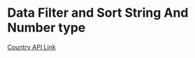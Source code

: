 
<h1>Data Filter and Sort String And Number type
</h1>
        <a href="https://restcountries.com/v2/all">Country API Link</a>
